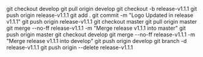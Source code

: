git checkout develop
git pull origin develop
git checkout -b release-v1.1.1
git push origin release-v1.1.1
git add .
git commit -m "Logo Updated in release v1.1.1"
git push origin release-v1.1.1
git checkout master
git pull origin master
git merge --no-ff release-v1.1.1 -m "Merge release v1.1.1 into master"
git push origin master
git checkout develop
git merge --no-ff release-v1.1.1 -m "Merge release v1.1.1 into develop"
git push origin develop
git branch -d release-v1.1.1
git push origin --delete release-v1.1.1
